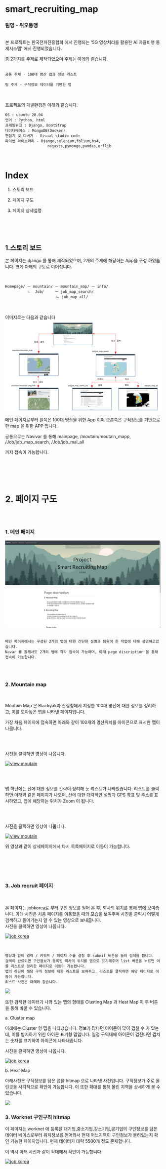 # smart_recruiting_map  
### 팀명 - 위오동맹


<br>
본 프로젝트는 한국전파진흥협회 에서 진행되는 '5G 영상처리를 활용한 AI 자율비행 통제시스템' 에서 진행되었습니다.

총 2가지를 주제로 제작되었으며 주제는 아래와 같습니다.
<br><br>

    공통 주제 - 100대 명산 맵과 정보 리스트

    팀 주제 - 구직정보 데이터를 기반한 맵

<br><br>
프로젝트의 개발환경은 아래와 같습니다.

    OS : ubuntu 20.04
    언어 : Python, html
    프레임워크 : Django, BootStrap
    데이터베이스 : MongoDB(Docker)
    편집기 및 디버거 - Visual studio code
    파이썬 라이브러리 - Django,selenium,folium,bs4,
                       requsts,pymongo,pandas,urllib


<br>


# Index 

1. 스토리 보드

2. 페이지 구도

3. 페이지 상세설명
<br>
<br>
<br>



## 1.스토리 보드

본 페이지는 django 를 통해 제작되었으며, 2개의 주제에 해당하는 App을 구성 하였습니다.
크게 아래의 구도로 이어집니다.

<br>

    Homepage/ ㅡ mountain/ ㅡ mountain_map/ ㅡ info/
              ㄴ  Job/     ㅡ job_map_search/
                           ㄴ job_map_all/


<br>
<br>
이미지로는 다음과 같습니다

<img src='pictures/스토리보드.png'>

메인 페이지로부터 왼쪽은 100대 명산을 위한 App 이며 오른쪽은 구직정보를 기반으로 한 map 을 위한 APP 입니다.

공통으로는 Navivar 를 통해 mainpage, /moutain/moutain_mapp, /Job/job_map_search, /Job/job_mal_all 

까지 접속이 가능합니다.

<br>
<br>
<br>
<br>

# 2. 페이지 구도

<br>
<br>

### 1. 메인 페이지

<img src='pictures/스크린샷, 2020-10-22 14-12-04.png'>

<br>
<br>

    메인 페이지에서는 구성된 2개의 앱에 대한 간단한 설명과 팀원이 한 작업에 대해 설명하고있습니다.
    Navar 를 통해서도 2개의 앱에 각각 접속이 가능하며, 아래 page discription 을 통해 접속이 가능합니다.


<br>
<br>

### 2. Mountain map

<br>

Moutain Map 은 Blackyak과 산림청에서 지정한 100대 명산에 대한 정보를 정리하고, 이를 모아놓은 맵을 나타낸 페이지입니다.

가장 처음 페이지에 접속하면 아래와 같이 100개의 명산위치를 아이콘으로 표시한 맵이 나옵니다.

<br><br>

사진을 클릭하면 영상이 나옵니다.

[![view moutain](https://github.com/blackcoke/smart_recruiting_map/blob/master/pictures/%EC%8A%A4%ED%81%AC%EB%A6%B0%EC%83%B7%2C%202020-10-22%2014-12-15.png)](https://www.youtube.com/watch?v=WThlCfFKSes) 



<br>
<br>

맵 하단에는 산에 대한 정보를 간략이 정리해 둔 리스트가 나와있습니다. 
리스트를 클릭하면 아래와 같은 페이지가 나오며, 산에 대한 대략적인 설명과 GPS 좌표 및 주소를 표시하였고, 맵에 해당하는 위치가 Zoom 이 됩니다.

<br>
<br>

사진을 클릭하면 영상이 나옵니다.

[![view moutain](https://github.com/blackcoke/smart_recruiting_map/blob/master/pictures/%EC%8A%A4%ED%81%AC%EB%A6%B0%EC%83%B7%2C%202020-10-22%2014-12-20.png)](https://www.youtube.com/watch?v=EocjhoD8394)

위 영상과 같이 상세페이지에서 다시 목록페이지로 이동이 가능합니다.

<br>
<br>
<br>
<br>

### 3. Job recruit 페이지 

<br>
<br>
본 페이지는 jobkorea로 부터 구인 정보를 얻어 온 후, 회사의 위치를 통해 맵에 보여줍니다.
아래 사진은 처음 페이지를 이동했을 때의 모습을 보여주며 사진을 클릭시 어떻게 검색하고 들어가는지 알 수 있는 영상으로 보내줍니다.

<br>
사진을 클릭하면 영상이 나옵니다.

[![job korea](hhttps://github.com/blackcoke/smart_recruiting_map/blob/master/pictures/%EC%8A%A4%ED%81%AC%EB%A6%B0%EC%83%B7%2C%202020-10-22%2014-12-23.png)](https://www.youtube.com/watch?v=lbxM-8EEdiA)

<br>

    영상과 같이 경력 / 키워드 / 페이지 수를 결정 후 submit 버튼을 눌러 검색을 합니다.
    검색이 완료되면 구인정보가 등록된 회사의 위치를 맵으로 표기해주며 list 버튼을 누르면 이를 리스트로 정리한 페이지로 이동이 가능합니다.
    맵의 하단에 해당 구직 정보에 대한 리스트를 보여주고, 리스트를 클릭하면 해당 페이지로 이동이 가능합니다.
    리스트 사진은 아래와 같습니다.

<img src='https://github.com/blackcoke/smart_recruiting_map/blob/master/pictures/%EC%8A%A4%ED%81%AC%EB%A6%B0%EC%83%B7%2C%202020-10-22%2014-13-30.png'>


또한 검색한 데이터가 나와 있는 맵의 형태를 Clusting Map 과 Heat Map 이 두 버튼을 통해 바꿀 수 있습니다. 


a. Cluster map

아래에는 Cluster 형 맵을 나타냈습니다.
정보가 많다면 아이콘이 많이 겹칠 수 가 있는데, 이를 방지하기 위한 아이콘 표기형 맵입니다.
일정 구역내에 아이콘이 겹친다면 겹치는 숫자를 표기하여 아이콘에 나타내줍니다.

사진을 클릭하면 영상이 나옵니다.

[![job korea](https://github.com/blackcoke/smart_recruiting_map/blob/master/pictures/cluster.png)](https://www.youtube.com/watch?v=CZDYkJnZGT8)

b. Heat Map 

아래사진은 구직정보를 담은 맵을 hitmap 으로 나타낸 사진입니다.
구직정보가 주로 몰린곳을 시각적으로 확인이 가능합니다.
이 또한 확대를 통해 몰린 지역을 상세하게 볼 수 있습니다.

<img src='https://github.com/blackcoke/smart_recruiting_map/blob/master/pictures/hitmap_job.png'>


### 3. Worknet 구인구직 hitmap 

이 페이지는 worknet 에 등록된 대기업,중소기업,강소기업,공기업의 구인정보를 담은 데이터 베이스로부터 
위치정보를 얻어와서 현재 어느지역이 구인정보가 몰려있는지 확인 가능한 페이지입니다.
현재 데이터가 대략 5500개 정도 존재합니다.

이 역시 아래 사진과 같이 확대해서 확인이 가능합니다.

[![job korea](https://github.com/blackcoke/smart_recruiting_map/blob/master/pictures/%EC%8A%A4%ED%81%AC%EB%A6%B0%EC%83%B7%2C%202020-10-22%2014-13-10.png)](https://www.youtube.com/watch?v=hpPhuBngHyk)




